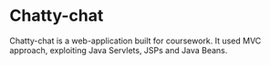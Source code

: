 # Chatty-chat

Chatty-chat is a web-application built for coursework. It used MVC approach, exploiting Java Servlets, JSPs and Java Beans.